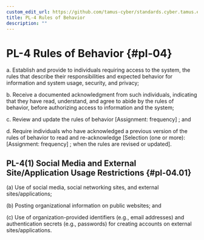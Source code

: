```yaml
---
custom_edit_url: https://github.com/tamus-cyber/standards.cyber.tamus.edu/tree/main/content/tamus.edu/TAMUS_profile.xml
title: PL-4 Rules of Behavior
description: ""
---
```


# PL-4 Rules of Behavior {#pl-04}

a. Establish and provide to individuals requiring access to the system, the rules that describe their responsibilities and expected behavior for information and system usage, security, and privacy;

b. Receive a documented acknowledgment from such individuals, indicating that they have read, understand, and agree to abide by the rules of behavior, before authorizing access to information and the system;

c. Review and update the rules of behavior [Assignment: frequency] ; and

d. Require individuals who have acknowledged a previous version of the rules of behavior to read and re-acknowledge [Selection (one or more): 
                  [Assignment: frequency]
               ; when the rules are revised or updated].

## PL-4(1) Social Media and External Site/Application Usage Restrictions {#pl-04.01}

(a) Use of social media, social networking sites, and external sites/applications;

(b) Posting organizational information on public websites; and

(c) Use of organization-provided identifiers (e.g., email addresses) and authentication secrets (e.g., passwords) for creating accounts on external sites/applications.

